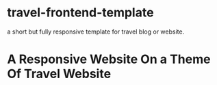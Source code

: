 # travel-frontend-template
a short but fully responsive template for travel blog or website.

<h1>A Responsive Website On a Theme Of Travel Website</h1>
